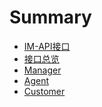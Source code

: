 # Summary

* [IM-API接口](README.md)
* [接口总览](chapter1/README.md)
  <!-- * [Section1](chapter1/section1.md) -->
  <!-- * [Section2](chapter1/section2.md) -->
* [Manager](chapter2/README.md)
  <!-- * [Section1](chapter1/section1.md) -->
  <!-- * [Section2](chapter1/section2.md) -->
* [Agent](chapter3/README.md)
  <!-- * [Section1](chapter1/section1.md) -->
  <!-- * [Section2](chapter1/section2.md) -->
* [Customer](chapter4/README.md)
  <!-- * [Section1](chapter1/section1.md) -->
  <!-- * [Section2](chapter1/section2.md) -->

